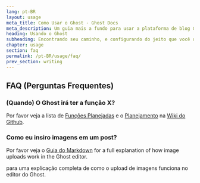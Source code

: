 ```yaml
---
lang: pt-BR
layout: usage
meta_title: Como Usar o Ghost - Ghost Docs
meta_description: Um guia mais a fundo para usar a plataforma de blog Ghost. Escolheu o Ghost mas não sabe por onde começar? Comece aqui!
heading: Usando o Ghost
subheading: Encontrando seu caminho, e configurando do jeito que você quer
chapter: usage
section: faq
permalink: /pt-BR/usage/faq/
prev_section: writing
---
```


## FAQ (Perguntas Frequentes) <a id="faq"></a>

### (Quando) O Ghost irá ter a função X?

Por favor veja a lista de [Funções Planejadas](https://github.com/TryGhost/Ghost/wiki/Planned-Features) e o [Planejamento](https://github.com/TryGhost/Ghost/wiki/Roadmap) na [Wiki do Github](https://github.com/TryGhost/Ghost/wiki).

### Como eu insiro imagens em um post?

Por favor veja o [Guia do Markdown](/usage/writing/#markdown) for a full explanation of how image uploads work in the Ghost editor.

para uma explicação completa de como o upload de imagens funciona no editor do Ghost.